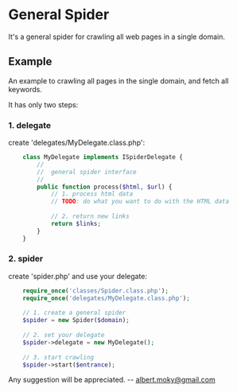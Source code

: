 

# General Spider
It's a general spider for crawling all web pages in a single domain.

## Example
An example to crawling all pages in the single domain, and fetch all keywords.

It has only two steps:
### 1. delegate
create 'delegates/MyDelegate.class.php':
```php
	class MyDelegate implements ISpiderDelegate {
		//
		//  general spider interface
		//
		public function process($html, $url) {
			// 1. process html data
			// TODO: do what you want to do with the HTML data
			
			// 2. return new links
			return $links;
		}
	}
```
### 2. spider
create 'spider.php' and use your delegate:
```php
	require_once('classes/Spider.class.php');
	require_once('delegates/MyDelegate.class.php');
	
	// 1. create a general spider
	$spider = new Spider($domain);
	
	// 2. set your delegate
	$spider->delegate = new MyDelegate();
	
	// 3. start crawling
	$spider->start($entrance);
```

Any suggestion will be appreciated.
-- <albert.moky@gmail.com>
